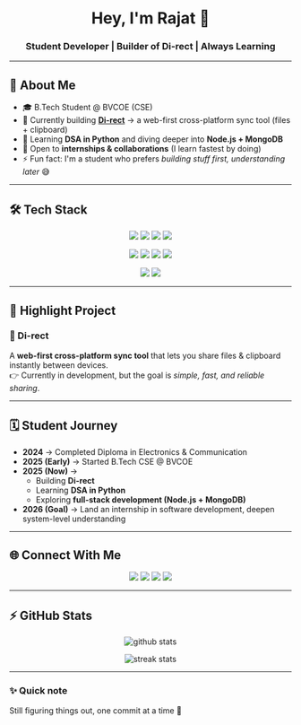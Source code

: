 <!-- Banner / Header -->
<h1 align="center">Hey, I'm Rajat 👋</h1>
<h3 align="center">Student Developer | Builder of Di-rect | Always Learning</h3>

---

## 🚀 About Me
- 🎓 B.Tech Student @ BVCOE (CSE)  
- 🔭 Currently building **[Di-rect](#)** → a web-first cross-platform sync tool (files + clipboard)  
- 🌱 Learning **DSA in Python** and diving deeper into **Node.js + MongoDB**  
- 💼 Open to **internships & collaborations** (I learn fastest by doing)  
- ⚡ Fun fact: I'm a student who prefers *building stuff first, understanding later* 😅  

---

## 🛠️ Tech Stack
<p align="center">
  <!-- Languages -->
  <img src="https://img.shields.io/badge/Python-3776AB?style=for-the-badge&logo=python&logoColor=white" />
  <img src="https://img.shields.io/badge/C-00599C?style=for-the-badge&logo=c&logoColor=white" />
  <img src="https://img.shields.io/badge/C++-00599C?style=for-the-badge&logo=cplusplus&logoColor=white" />
  <img src="https://img.shields.io/badge/JavaScript-F7DF1E?style=for-the-badge&logo=javascript&logoColor=black" />
</p>

<p align="center">
  <!-- Frameworks & Tools -->
  <img src="https://img.shields.io/badge/Node.js-339933?style=for-the-badge&logo=node.js&logoColor=white" />
  <img src="https://img.shields.io/badge/Express.js-000000?style=for-the-badge&logo=express&logoColor=white" />
  <img src="https://img.shields.io/badge/MongoDB-4EA94B?style=for-the-badge&logo=mongodb&logoColor=white" />
  <img src="https://img.shields.io/badge/Git-F05032?style=for-the-badge&logo=git&logoColor=white" />
</p>

<p align="center">
  <!-- Frontend -->
  <img src="https://img.shields.io/badge/HTML5-E34F26?style=for-the-badge&logo=html5&logoColor=white" />
  <img src="https://img.shields.io/badge/CSS3-1572B6?style=for-the-badge&logo=css3&logoColor=white" />
</p>

---

## 📌 Highlight Project
### 🔹 Di-rect
A **web-first cross-platform sync tool** that lets you share files & clipboard instantly between devices.  
👉 Currently in development, but the goal is *simple, fast, and reliable sharing*.  

---

## 🗓️ Student Journey
- **2024** → Completed Diploma in Electronics & Communication  
- **2025 (Early)** → Started B.Tech CSE @ BVCOE  
- **2025 (Now)** →  
   - Building **Di-rect**  
   - Learning **DSA in Python**  
   - Exploring **full-stack development (Node.js + MongoDB)**  
- **2026 (Goal)** → Land an internship in software development, deepen system-level understanding  

---

## 🌐 Connect With Me
<p align="center">
  <a href="https://www.linkedin.com/in/rajatnath-mishra-411499276/"><img src="https://img.shields.io/badge/LinkedIn-0077B5?style=for-the-badge&logo=linkedin&logoColor=white"/></a>
  <a href="https://x.com/RajatnathMishra"><img src="https://img.shields.io/badge/Twitter-1DA1F2?style=for-the-badge&logo=twitter&logoColor=white"/></a>
  <a href="https://www.instagram.com/_rajatnath_/"><img src="https://img.shields.io/badge/Instagram-E4405F?style=for-the-badge&logo=instagram&logoColor=white"/></a>
  <a href="mailto:rajat.mishra.dev@gmail.com"><img src="https://img.shields.io/badge/Email-D14836?style=for-the-badge&logo=gmail&logoColor=white"/></a>
</p>

---

## ⚡ GitHub Stats
<p align="center">
  <img src="https://github-readme-stats.vercel.app/api?username=RajatnathMishra&show_icons=true&theme=tokyonight" alt="github stats" />
</p>

<p align="center">
  <img src="https://github-readme-streak-stats.herokuapp.com/?user=RajatnathMishra&theme=tokyonight" alt="streak stats" />
</p>

---

### ✨ Quick note
Still figuring things out, one commit at a time 🚀  

